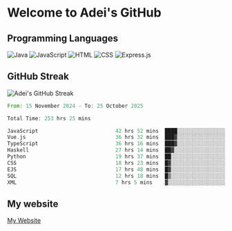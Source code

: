 # Welcome to Adei's GitHub

## Programming Languages
![Java](https://img.shields.io/badge/Java-007396?style=flat-square&logo=java&logoColor=white)
![JavaScript](https://img.shields.io/badge/JavaScript-F7DF1E?style=flat-square&logo=javascript&logoColor=black)
![HTML](https://img.shields.io/badge/HTML-E34F26?style=flat-square&logo=html5&logoColor=white)
![CSS](https://img.shields.io/badge/CSS-1572B6?style=flat-square&logo=css3&logoColor=white)
![Express.js](https://img.shields.io/badge/Express.js-000000?style=flat-square&logo=express&logoColor=white)


## GitHub Streak
![Adei's GitHub Streak](https://github-readme-streak-stats.herokuapp.com/?user=AdeiTamayo&hide_border=true)

<!--START_SECTION:waka-->

```rust
From: 15 November 2024 - To: 25 October 2025

Total Time: 253 hrs 25 mins

JavaScript                         42 hrs 52 mins  ████░░░░░░░░░░░░░░░░░░░░░   16.65 %
Vue.js                             36 hrs 32 mins  ███▓░░░░░░░░░░░░░░░░░░░░░   14.20 %
TypeScript                         36 hrs 16 mins  ███▓░░░░░░░░░░░░░░░░░░░░░   14.09 %
Haskell                            27 hrs 14 mins  ██▓░░░░░░░░░░░░░░░░░░░░░░   10.58 %
Python                             19 hrs 37 mins  ██░░░░░░░░░░░░░░░░░░░░░░░   07.62 %
CSS                                18 hrs 23 mins  █▓░░░░░░░░░░░░░░░░░░░░░░░   07.15 %
EJS                                17 hrs 48 mins  █▓░░░░░░░░░░░░░░░░░░░░░░░   06.92 %
SQL                                12 hrs 18 mins  █▒░░░░░░░░░░░░░░░░░░░░░░░   04.78 %
XML                                7 hrs 5 mins    ▓░░░░░░░░░░░░░░░░░░░░░░░░   02.76 %
```

<!--END_SECTION:waka-->

## My website
[My Website](https://adei.eus)


